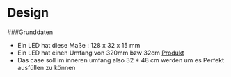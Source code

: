 # Design

###Grunddaten 
- Ein LED hat diese Maße : 128 x 32 x 15 mm
- Ein LED hat einen Umfang von 320mm bzw 32cm
  [Produkt](https://www.berrybase.at/detail/019234a6d80c73c1bbc6d0f8084d02b3)
- Das case soll im inneren umfang also 32 * 48 cm werden um es Perfekt ausfüllen zu können
  
